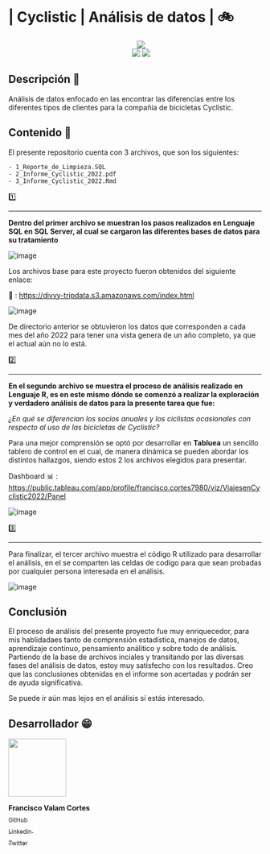 #                                | Cyclistic | Análisis de datos | 🚲

<ul align = center>
<img src= "https://github.com/Valamca/Cyclistic_trips/assets/129345721/619b87cb-9001-4753-b99c-b83b90da4151"/> <br>
<img src="https://img.shields.io/badge/_languaje-1583B0?style=flat&logo=R"/>
<img src="https://img.shields.io/badge/_SQL-039109?style=flat&logo=microsoftsqlserver" /> 
  
</ul>

## Descripción :pushpin:
  Análisis de datos enfocado en las encontrar las diferencias entre los diferentes tipos de clientes para la compañia de bicicletas Cyclistic.

## Contenido :bookmark_tabs:

  El presente repositorio cuenta con 3 archivos, que son los siguientes:

    - 1_Reporte_de_Limpieza.SQL
    - 2_Informe_Cyclistic_2022.pdf
    - 3_Informe_Cyclistic_2022.Rmd

  :one:  
  __________________________________________________________________________________________________________________________________________________________
  <b> Dentro del primer archivo se muestran los pasos realizados en Lenguaje SQL en SQL Server, al cual se cargaron las diferentes bases de datos para
  su tratamiento</b>

  ![image](https://github.com/Valamca/Cyclistic_trips/assets/129345721/47e70412-6996-444e-94c2-ecd86ebfbd27)

  Los archivos base para este proyecto fueron obtenidos del siguiente enlace:
  
  :file_folder: : https://divvy-tripdata.s3.amazonaws.com/index.html 

  ![image](https://github.com/Valamca/Cyclistic_trips/assets/129345721/5b9a116d-7bb8-4cb4-b2c2-2b92489604fc)

  De directorio anterior se obtuvieron los datos que corresponden a cada mes del año 2022 para tener una vista genera de un año completo, ya que el
  actual aún no lo está.

  
  :two:  
  __________________________________________________________________________________________________________________________________________________________
  <b> En el segundo archivo se muestra el proceso de análisis realizado en Lenguaje R, es en este mismo dónde se comenzó a realizar la exploración y
  verdadero análisis de datos para la presente tarea que fue: </b>

   _¿En qué se diferencian los socios anuales y los ciclistas ocasionales con respecto al uso de las bicicletas de Cyclistic?_

   Para una mejor comprensión se optó por desarrollar en **Tabluea** un sencillo tablero de control en el cual, de manera dinámica se pueden abordar los distintos
   hallazgos, siendo estos 2 los archivos elegidos para presentar.

   Dashboard :bar_chart: : https://public.tableau.com/app/profile/francisco.cortes7980/viz/ViajesenCyclistic2022/Panel
   
   
   ![image](https://github.com/Valamca/Cyclistic_trips/assets/129345721/28ff8490-d308-4cc0-b59a-4578b147ffd7)
  
  3️⃣ 
  __________________________________________________________________________________________________________________________________________________________
  Para finalizar, el tercer archivo muestra el código R utilizado para desarrollar el análisis, en el se comparten las celdas de codigo para que sean probadas
  por cualquier persona interesada en el análisis.

  ![image](https://github.com/Valamca/Cyclistic_trips/assets/129345721/6ce445b0-a5a5-4959-be49-22323a9f47d3)



## Conclusión

 El proceso de análisis del presente proyecto fue muy enriquecedor, para mis hablidadaes tanto de comprensión estadística, manejos de datos, aprendizaje continuo,
 pensamiento análitico y sobre todo de análisis.
 Partiendo de la base de archivos inciales y transitando por las diversas fases del análisis de datos, estoy muy satisfecho con los resultados. Creo que las conclusiones
 obtenidas en el informe son acertadas y podrán ser de ayuda significativa.
 
 Se puede ir aún mas lejos en el análisis sí estás interesado.

 ## Desarrollador :grin:

 <img src="https://avatars.githubusercontent.com/u/129345721?v=4" width=115>
 
 **Francisco Valam Cortes**  <br>[<sub>GitHub</sub>](https://github.com/ValamCA) <img src="https://i.postimg.cc/hPxhb2YB/icons8-github-50.png" width =16>
 <br>[<sub>Linkedin </sub> ](https://www.linkedin.com/in/franciscovalamca/)<img src="https://i.postimg.cc/C5LJHycc/icons8-linkedin-48.png" width =16 ><br>
 [<sub>Twitter</sub>](https://twitter.com/FNiggalam)<img src="https://i.postimg.cc/xTrL2ND9/icons8-twitter-48.png" width =16 ><br>

 

    













   
